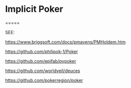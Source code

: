 # Implicit Poker
=====


SEE:

https://www.briggsoft.com/docs/pmavens/PMHoldem.htm

https://github.com/philipok-1/Poker

https://github.com/epifab/pypoker

https://github.com/worldveil/deuces

https://github.com/pokerregion/poker
